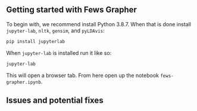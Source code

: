## Getting started with Fews Grapher

To begin with, we recommend install Python 3.8.7. When that is done install `jupyter-lab`, `nltk`, `gensim`, and `pyLDAvis`:

```bash
pip install jupyterlab
```

When `jupyter-lab` is installed run it like so:

```bash
jupyter-lab
```

This will open a browser tab. From here open up the notebook `fews-grapher.ipynb`.


## Issues and potential fixes


